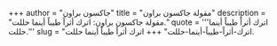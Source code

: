 +++
author = "جاكسون براون"
title = "مقولة جاكسون براون"
description = "مقولة جاكسون براون: اترك أثراً طيباً أينما حللت."
quote = '''اترك أثراً طيباً أينما حللت.'''
slug = "اترك-أثراً-طيباً-أينما-حللت"
+++
اترك أثراً طيباً أينما حللت.
